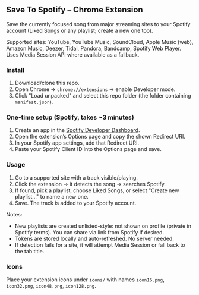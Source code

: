 ## Save To Spotify – Chrome Extension

Save the currently focused song from major streaming sites to your Spotify account (Liked Songs or any playlist; create a new one too).

Supported sites: YouTube, YouTube Music, SoundCloud, Apple Music (web), Amazon Music, Deezer, Tidal, Pandora, Bandcamp, Spotify Web Player. Uses Media Session API where available as a fallback.

### Install
1) Download/clone this repo.
2) Open Chrome → `chrome://extensions` → enable Developer mode.
3) Click "Load unpacked" and select this repo folder (the folder containing `manifest.json`).

### One-time setup (Spotify, takes ~3 minutes)
1) Create an app in the [Spotify Developer Dashboard](https://developer.spotify.com/dashboard/applications).
2) Open the extension’s Options page and copy the shown Redirect URI.
3) In your Spotify app settings, add that Redirect URI.
4) Paste your Spotify Client ID into the Options page and save.

### Usage
1) Go to a supported site with a track visible/playing.
2) Click the extension → it detects the song → searches Spotify.
3) If found, pick a playlist, choose Liked Songs, or select "Create new playlist…" to name a new one.
4) Save. The track is added to your Spotify account.

Notes:
- New playlists are created unlisted-style: not shown on profile (private in Spotify terms). You can share via link from Spotify if desired.
- Tokens are stored locally and auto-refreshed. No server needed.
- If detection fails for a site, it will attempt Media Session or fall back to the tab title.

### Icons

Place your extension icons under `icons/` with names `icon16.png`, `icon32.png`, `icon48.png`, `icon128.png`.